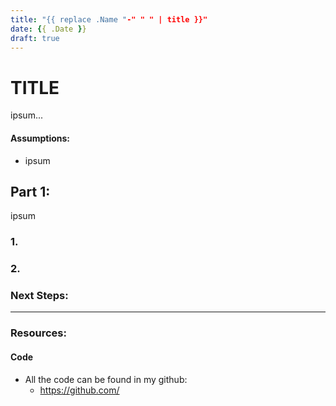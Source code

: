 ```yaml
---
title: "{{ replace .Name "-" " " | title }}"
date: {{ .Date }}
draft: true
---
```


# TITLE

ipsum...


#### Assumptions:
- ipsum

## Part 1: 

ipsum

### 1. 

### 2. 


### Next Steps:


---

### Resources:
#### Code
- All the code can be found in my github: 
    - https://github.com/
